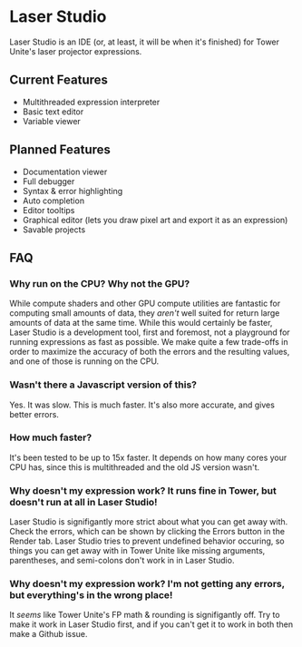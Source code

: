 # Laser Studio

Laser Studio is an IDE (or, at least, it will be when it's finished) for Tower Unite's laser projector expressions.

## Current Features

- Multithreaded expression interpreter
- Basic text editor
- Variable viewer

## Planned Features

- Documentation viewer
- Full debugger
- Syntax & error highlighting
- Auto completion
- Editor tooltips
- Graphical editor (lets you draw pixel art and export it as an expression)
- Savable projects

## FAQ
### Why run on the CPU? Why not the GPU?
While compute shaders and other GPU compute utilities are fantastic for computing small amounts of data, they *aren't* well suited for return large amounts of data at the same time.
While this would certainly be faster, Laser Studio is a development tool, first and foremost, not a playground for running expressions as fast as possible.
We make quite a few trade-offs in order to maximize the accuracy of both the errors and the resulting values, and one of those is running on the CPU.

### Wasn't there a Javascript version of this?
Yes. It was slow. This is much faster. It's also more accurate, and gives better errors.

### How much faster?
It's been tested to be up to 15x faster. It depends on how many cores your CPU has, since this is multithreaded and the old JS version wasn't.

### Why doesn't my expression work? It runs fine in Tower, but doesn't run at all in Laser Studio!
Laser Studio is signifigantly more strict about what you can get away with. Check the errors, which can be shown by clicking the Errors button in the Render tab.
Laser Studio tries to prevent undefined behavior occuring, so things you can get away with in Tower Unite like missing arguments, parentheses, and semi-colons don't work in in Laser Studio.

### Why doesn't my expression work? I'm not getting any errors, but everything's in the wrong place!
It *seems* like Tower Unite's FP math & rounding is signifigantly off. Try to make it work in Laser Studio first, and if you can't get it to work in both then make a Github issue.

